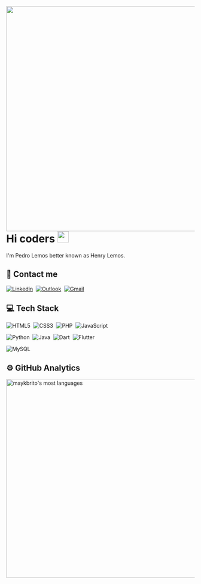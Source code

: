 <img align="right" height="600em" src="https://raw.githubusercontent.com/gist/henry-coder/e93e0a63891fa459796fa34248074de3/raw/2e5be62894b6c9bb93e1ffda84e30e3bfc018067/githubcard.svg"/>

<h1 align="left"> Hi coders <img src="https://raw.githubusercontent.com/kaueMarques/kaueMarques/master/hi.gif" width="30px"></h1>

<p align="left">I'm Pedro Lemos better known as Henry Lemos.</p>

## 📩 Contact me

[![Linkedin](https://img.shields.io/badge/LinkedIn-0077B5?style=for-the-badge&logo=linkedin&logoColor=white)](https://www.linkedin.com/in/henry-lemos/)&nbsp;
[![Outlook](https://img.shields.io/badge/Microsoft_Outlook-0078D4?style=for-the-badge&logo=microsoft-outlook&logoColor=white)](mailto:henry-lemos@hotmail.com.br)&nbsp;
[![Gmail](https://img.shields.io/badge/Gmail-D14836?style=for-the-badge&logo=gmail&logoColor=white)](mailto:phpl2504@gmail.com)&nbsp;


## 💻 Tech Stack

![HTML5](https://img.shields.io/badge/HTML5-E34F26?style=for-the-badge&logo=html5&logoColor=white)&nbsp;
![CSS3](https://img.shields.io/badge/CSS3-1572B6?style=for-the-badge&logo=css3&logoColor=white)&nbsp;
![PHP](https://img.shields.io/badge/PHP-777BB4?style=for-the-badge&logo=php&logoColor=white)&nbsp;
![JavaScript](https://img.shields.io/badge/JavaScript-F7DF1E?style=for-the-badge&logo=javascript&logoColor=black)&nbsp;

![Python](https://img.shields.io/badge/Python-14354C?style=for-the-badge&logo=python&logoColor=white)&nbsp;
![Java](https://img.shields.io/badge/Java-ED8B00?style=for-the-badge&logo=java&logoColor=white)&nbsp;
![Dart](https://img.shields.io/badge/Dart-0175C2?style=for-the-badge&logo=dart&logoColor=white)&nbsp;
![Flutter](https://img.shields.io/badge/Flutter-02569B?style=for-the-badge&logo=flutter&logoColor=white)&nbsp;

![MySQL](https://img.shields.io/badge/MySQL-00000F?style=for-the-badge&logo=mysql&logoColor=white)&nbsp;

## ⚙️ GitHub Analytics

<p align="left">
<img width="530em" src="https://github-readme-stats.vercel.app/api/top-langs/?username=henry-coder&layout=compact&theme=vision-friendly-dark" alt="maykbrito's most languages"/>
</p>
